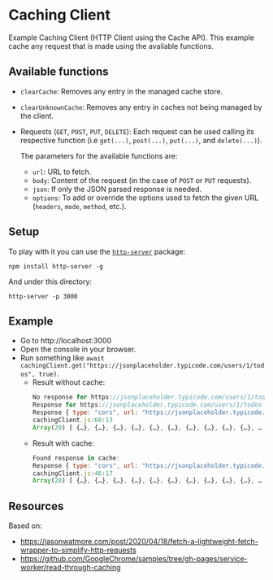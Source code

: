 # Caching Client

Example Caching Client (HTTP Client using the Cache API). This example cache any request that is made using the available functions.

## Available functions

* `clearCache`: Removes any entry in the managed cache store.
* `clearUnknownCache`: Removes any entry in caches not being managed by the client.
* Requests (`GET`, `POST`, `PUT`, `DELETE`): Each request can be used calling its respective function (i.e `get(...)`, `post(...)`, `put(...)`, and `delete(...)`).

    The parameters for the available functions are:
    * `url`: URL to fetch.
    * `body`: Content of the request (in the case of `POST` or `PUT` requests).
    * `json`: If only the JSON parsed response is needed.
    * `options`: To add or override the options used to fetch the given URL (`headers`, `mode`, `method`, etc.).

## Setup
To play with it you can use the [`http-server`](https://www.npmjs.com/package/http-server) package:

```
npm install http-server -g
```

And under this directory:

```
http-server -p 3000
```

## Example

* Go to http://localhost:3000
* Open the console in your browser.
* Run something like `await cachingClient.get("https://jsonplaceholder.typicode.com/users/1/todos", true)`.
    * Result without cache:
        ```js
        No response for https://jsonplaceholder.typicode.com/users/1/todos found in cache. About to fetch from network... cachingClient.js:53:13
        Response for https://jsonplaceholder.typicode.com/users/1/todos from network is:  
        Response { type: "cors", url: "https://jsonplaceholder.typicode.com/users/1/todos", redirected: false, status: 200, ok: true, statusText: "OK", headers: Headers, body: ReadableStream, bodyUsed: false }
        cachingClient.js:60:13
        Array(20) [ {…}, {…}, {…}, {…}, {…}, {…}, {…}, {…}, {…}, {…}, … ]
        ```
    * Result with cache:
        ```js
        Found response in cache: 
        Response { type: "cors", url: "https://jsonplaceholder.typicode.com/users/1/todos", redirected: false, status: 200, ok: true, statusText: "OK", headers: Headers, body: ReadableStream, bodyUsed: false }
        cachingClient.js:46:17
        Array(20) [ {…}, {…}, {…}, {…}, {…}, {…}, {…}, {…}, {…}, {…}, … ]  
        ```
## Resources

Based on:

* https://jasonwatmore.com/post/2020/04/18/fetch-a-lightweight-fetch-wrapper-to-simplify-http-requests
* https://github.com/GoogleChrome/samples/tree/gh-pages/service-worker/read-through-caching
 


